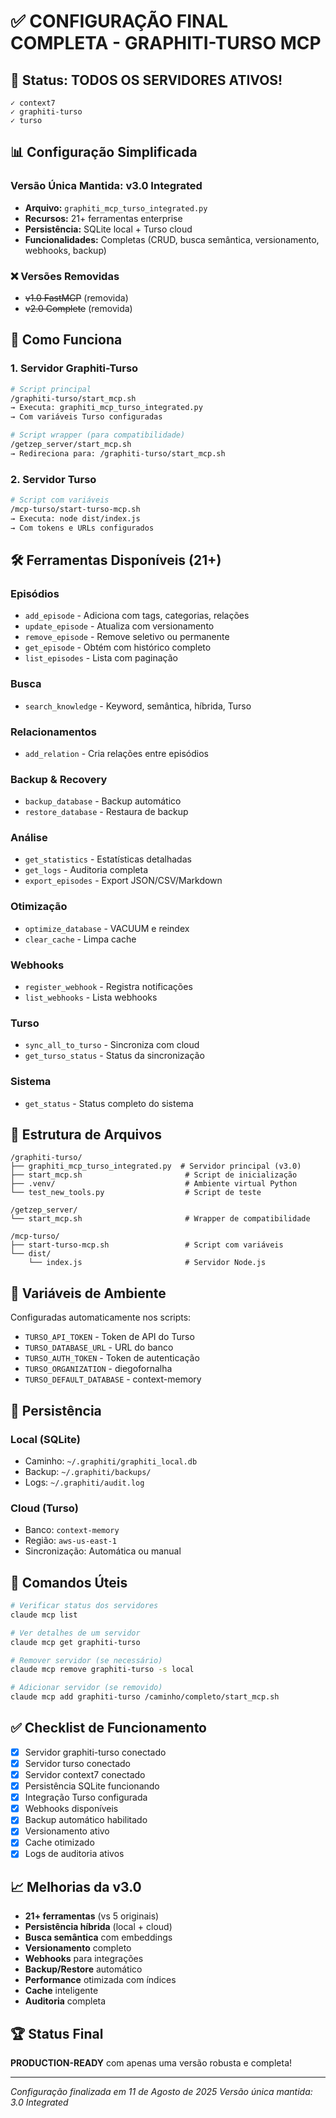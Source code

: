 # ✅ CONFIGURAÇÃO FINAL COMPLETA - GRAPHITI-TURSO MCP

## 🎉 Status: TODOS OS SERVIDORES ATIVOS!

```
✓ context7
✓ graphiti-turso  
✓ turso
```

## 📊 Configuração Simplificada

### Versão Única Mantida: v3.0 Integrated

- **Arquivo:** `graphiti_mcp_turso_integrated.py`
- **Recursos:** 21+ ferramentas enterprise
- **Persistência:** SQLite local + Turso cloud
- **Funcionalidades:** Completas (CRUD, busca semântica, versionamento, webhooks, backup)

### ❌ Versões Removidas
- ~~v1.0 FastMCP~~ (removida)
- ~~v2.0 Complete~~ (removida)

## 🚀 Como Funciona

### 1. Servidor Graphiti-Turso
```bash
# Script principal
/graphiti-turso/start_mcp.sh
→ Executa: graphiti_mcp_turso_integrated.py
→ Com variáveis Turso configuradas

# Script wrapper (para compatibilidade)  
/getzep_server/start_mcp.sh
→ Redireciona para: /graphiti-turso/start_mcp.sh
```

### 2. Servidor Turso
```bash
# Script com variáveis
/mcp-turso/start-turso-mcp.sh
→ Executa: node dist/index.js
→ Com tokens e URLs configurados
```

## 🛠️ Ferramentas Disponíveis (21+)

### Episódios
- `add_episode` - Adiciona com tags, categorias, relações
- `update_episode` - Atualiza com versionamento
- `remove_episode` - Remove seletivo ou permanente  
- `get_episode` - Obtém com histórico completo
- `list_episodes` - Lista com paginação

### Busca
- `search_knowledge` - Keyword, semântica, híbrida, Turso

### Relacionamentos
- `add_relation` - Cria relações entre episódios

### Backup & Recovery
- `backup_database` - Backup automático
- `restore_database` - Restaura de backup

### Análise
- `get_statistics` - Estatísticas detalhadas
- `get_logs` - Auditoria completa
- `export_episodes` - Export JSON/CSV/Markdown

### Otimização
- `optimize_database` - VACUUM e reindex
- `clear_cache` - Limpa cache

### Webhooks
- `register_webhook` - Registra notificações
- `list_webhooks` - Lista webhooks

### Turso
- `sync_all_to_turso` - Sincroniza com cloud
- `get_turso_status` - Status da sincronização

### Sistema
- `get_status` - Status completo do sistema

## 📁 Estrutura de Arquivos

```
/graphiti-turso/
├── graphiti_mcp_turso_integrated.py  # Servidor principal (v3.0)
├── start_mcp.sh                       # Script de inicialização
├── .venv/                             # Ambiente virtual Python
└── test_new_tools.py                  # Script de teste

/getzep_server/
└── start_mcp.sh                       # Wrapper de compatibilidade

/mcp-turso/
├── start-turso-mcp.sh                 # Script com variáveis
└── dist/
    └── index.js                       # Servidor Node.js
```

## 🔑 Variáveis de Ambiente

Configuradas automaticamente nos scripts:
- `TURSO_API_TOKEN` - Token de API do Turso
- `TURSO_DATABASE_URL` - URL do banco
- `TURSO_AUTH_TOKEN` - Token de autenticação
- `TURSO_ORGANIZATION` - diegofornalha
- `TURSO_DEFAULT_DATABASE` - context-memory

## 💾 Persistência

### Local (SQLite)
- Caminho: `~/.graphiti/graphiti_local.db`
- Backup: `~/.graphiti/backups/`
- Logs: `~/.graphiti/audit.log`

### Cloud (Turso)
- Banco: `context-memory`
- Região: `aws-us-east-1`
- Sincronização: Automática ou manual

## 🎯 Comandos Úteis

```bash
# Verificar status dos servidores
claude mcp list

# Ver detalhes de um servidor
claude mcp get graphiti-turso

# Remover servidor (se necessário)
claude mcp remove graphiti-turso -s local

# Adicionar servidor (se removido)
claude mcp add graphiti-turso /caminho/completo/start_mcp.sh
```

## ✅ Checklist de Funcionamento

- [x] Servidor graphiti-turso conectado
- [x] Servidor turso conectado  
- [x] Servidor context7 conectado
- [x] Persistência SQLite funcionando
- [x] Integração Turso configurada
- [x] Webhooks disponíveis
- [x] Backup automático habilitado
- [x] Versionamento ativo
- [x] Cache otimizado
- [x] Logs de auditoria ativos

## 📈 Melhorias da v3.0

- **21+ ferramentas** (vs 5 originais)
- **Persistência híbrida** (local + cloud)
- **Busca semântica** com embeddings
- **Versionamento** completo
- **Webhooks** para integrações
- **Backup/Restore** automático
- **Performance** otimizada com índices
- **Cache** inteligente
- **Auditoria** completa

## 🏆 Status Final

**PRODUCTION-READY** com apenas uma versão robusta e completa!

---
*Configuração finalizada em 11 de Agosto de 2025*
*Versão única mantida: 3.0 Integrated*